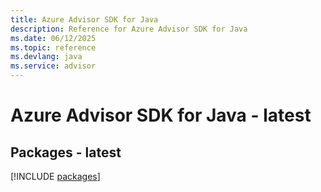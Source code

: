 ```yaml
---
title: Azure Advisor SDK for Java
description: Reference for Azure Advisor SDK for Java
ms.date: 06/12/2025
ms.topic: reference
ms.devlang: java
ms.service: advisor
---
```

# Azure Advisor SDK for Java - latest
## Packages - latest
[!INCLUDE [packages](advisor-index.md)]